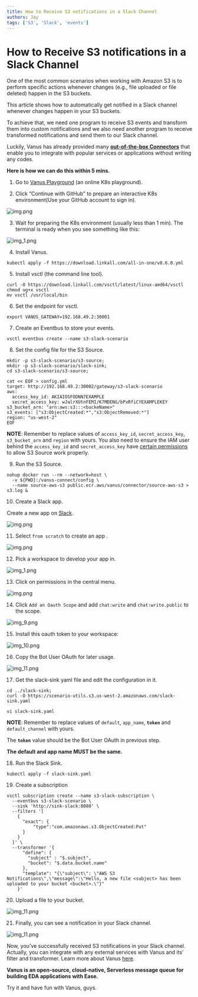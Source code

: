 ```yaml
---
title: How to Receive S3 notifications in a Slack Channel
authors: Jay
tags: ['S3', 'Slack', 'events']
---
```


# How to Receive S3 notifications in a Slack Channel

One of the most common scenarios when working with Amazon S3 is to perform specific actions whenever changes (e.g., file uploaded or file deleted) happen in the S3 buckets.

This article shows how to automatically get notified in a Slack channel whenever changes happen in your S3 buckets.

<!--truncate-->

To achieve that, we need one program to receive S3 events and transform them into custom notifications and we also need another program to receive transformed notifications and send them to our Slack channel.

Luckily, Vanus has already provided many **[out-of-the-box Connectors](https://www.vanus.ai/connectors)** that enable you to integrate with popular services or applications without writing any codes.

**Here is how we can do this within 5 mins.**

1. Go to [Vanus Playground](https://play.linkall.com) (an online K8s playground).

2. Click “Continue with GitHub” to prepare an interactive K8s environment(Use your GitHub account to sign in).

![img.png](img/img.png)

3. Wait for preparing the K8s environment (usually less than 1 min). The terminal is ready when you see something like this:

![img_1.png](img/img_1.png)

4. Install Vanus.

```shell
kubectl apply -f https://download.linkall.com/all-in-one/v0.6.0.yml
```

5. Install vsctl (the command line tool).

```shell
curl -O https://download.linkall.com/vsctl/latest/linux-amd64/vsctl
chmod ug+x vsctl
mv vsctl /usr/local/bin
```

6. Set the endpoint for vsctl.

```shell
export VANUS_GATEWAY=192.168.49.2:30001
```

7. Create an Eventbus to store your events.

```shell
vsctl eventbus create --name s3-slack-scenario
```

8. Set the config file for the S3 Source.

```shell
mkdir -p s3-slack-scenario/s3-source;
mkdir -p s3-slack-scenario/slack-sink;
cd s3-slack-scenario/s3-source;

cat << EOF > config.yml
target: http://192.168.49.2:30002/gateway/s3-slack-scenario
aws:
  access_key_id: AKIAIOSFODNN7EXAMPLE
  secret_access_key: wJalrXUtnFEMI/K7MDENG/bPxRfiCYEXAMPLEKEY
s3_bucket_arn: "arn:aws:s3:::<buckeName>"
s3_events: ["s3:ObjectCreated:*","s3:ObjectRemoved:*"]
region: "us-west-2"
EOF
```

**NOTE**: Remember to replace values of `access_key_id`, `secret_access_key`, `s3_bucket_arn` and `region` with yours.
You also need to ensure the IAM user behind the `access_key_id` and `secret_access_key` have [certain permissions](https://www.linkall.com/connectors/source/source-aws-s3/#prerequisites) to allow S3 Source work properly.

9. Run the S3 Source.

```shell
nohup docker run --rm --network=host \
  -v ${PWD}:/vanus-connect/config \
  --name source-aws-s3 public.ecr.aws/vanus/connector/source-aws-s3 > s3.log &
```

10. Create a Slack app.

Create a new app on [Slack](https://api.slack.com/apps).

![img.png](img/img_2.png)

11. Select `from scratch` to create an app .

![img.png](img/img_3.png)

12. Pick a workspace to develop your app in.

![img_1.png](img/img_4.png)

13. Click on permissions in the central menu.

![img.png](img/img_5.png)

14. Click `Add an Oauth Scope` and add `chat:write` and `chat:write.public` to the scope.

![img_9.png](img/img_6.png)

15. Install this oauth token to your workspace:

![img_10.png](img/img_7.png)

16. Copy the Bot User OAuth for later usage.

![img_11.png](img/img_8.png)

17. Get the slack-sink yaml file and edit the configuration in it.

```shell
cd ../slack-sink;
curl -O https://scenario-utils.s3.us-west-2.amazonaws.com/slack-sink.yaml

vi slack-sink.yaml
```
**NOTE**: Remember to replace values of `default`, `app_name`, **`token`** and `default_channel` with yours.

The **`token`** value should be the Bot User OAuth in previous step.

**The default and app name MUST be the same.**

18. Run the Slack Sink.

```shell
kubectl apply -f slack-sink.yaml
```

19. Create a subscription

```shell
vsctl subscription create --name s3-slack-subscription \
  --eventbus s3-slack-scenario \
  --sink 'http://sink-slack:8080' \
  --filters '[
    {
      "exact": {
          "type":"com.amazonaws.s3.ObjectCreated:Put"
      }
    }
  ]' \
  --transformer '{
      "define": {
        "subject" : "$.subject",
        "bucket": "$.data.bucket.name"
      },
      "template": "{\"subject\": \"AWS S3 Notifications\",\"message\":\"Hello, a new file <subject> has been uploaded to your bucket <bucket>.\"}"
    }'
```

20. Upload a file to your bucket.

![img_11.png](img/img_9.png)

21. Finally, you can see a notification in your Slack channel.

![img_11.png](img/img_10.png)

Now, you’ve successfully received S3 notifications in your Slack channel. Actually, you can integrate with any external services with Vanus and its’ filter and transformer. Learn more about Vanus [here](https://github.com/linkall-labs/vanus).

**Vanus is an open-source, cloud-native, Serverless message queue for building EDA applications with Ease.**

Try it and have fun with Vanus, guys.